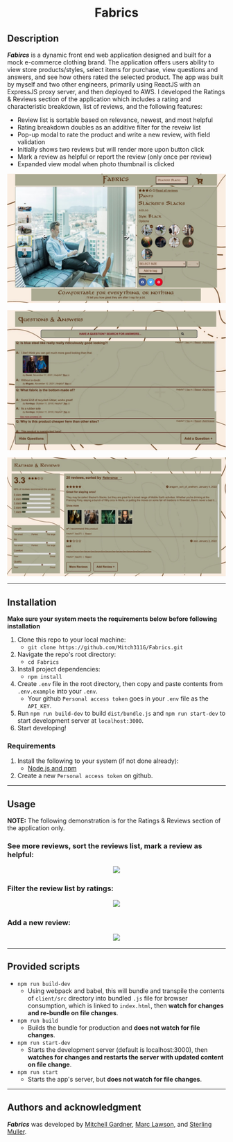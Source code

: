 <h1 align="center">Fabrics</h1>

## Description
***Fabircs*** is a dynamic front end web application designed and built for a mock e-commerce clothing brand. The application offers users ability to view store products/styles, select items for purchase, view questions and answers, and see how others rated the selected product. The app was built by myself and two other engineers, primarily using ReactJS with an ExpressJS proxy server, and then deployed to AWS. I developed the Ratings & Reviews section of the application which includes a rating and characteristic breakdown, list of reviews, and the following features:
- Review list is sortable based on relevance, newest, and most helpful
- Rating breakdown doubles as an additive filter for the reveiw list
- Pop-up modal to rate the product and write a new review, with field validation
- Initially shows two reviews but will render more upon button click
- Mark a review as helpful or report the review (only once per review)
- Expanded view modal when photo thumbnail is clicked

<p align="center">
<img src="readme_assets/product_overview.png">
</p>

<p align="center">
<img src="readme_assets/QandA.png">
</p>

<p align="center">
<img src="readme_assets/rating_and_reviews.png">
</p>

---
## Installation
**Make sure your system meets the requirements below before following installation**
1. Clone this repo to your local machine:
    - `git clone https://github.com/Mitch311G/Fabrics.git`
2. Navigate the repo's root directory:
    - `cd Fabrics`
3. Install project dependencies:
    - `npm install`
4. Create `.env` file in the root directory, then copy and paste contents from `.env.example` into your `.env`.
    - Your github `Personal access token` goes in your `.env` file as the `API_KEY`.
5. Run `npm run build-dev` to build `dist/bundle.js` and `npm run start-dev` to start development server at `localhost:3000`.
6. Start developing!

### Requirements
1. Install the following to your system (if not done already):
    - [Node.js and npm](https://nodejs.org/en/download/)
2. Create a new `Personal access token` on github.
---
## Usage
**NOTE:** The following demonstration is for the Ratings & Reviews section of the application only.
### See more reviews, sort the reviews list, mark a review as helpful:
<p align="center">
<img src="readme_assets/review_list.gif">
</p>

### Filter the review list by ratings:
<p align="center">
<img src="readme_assets/review_filter.gif">
</p>

### Add a new review:
<p align="center">
<img src="readme_assets/new_review.gif">
</p>

---
## Provided scripts
- `npm run build-dev`
    - Using webpack and babel, this will bundle and transpile the contents of `client/src` directory into bundled `.js` file for browser consumption, which is linked to `index.html`, then **watch for changes and re-bundle on file changes**.
- `npm run build`
    - Builds the bundle for production and **does not watch for file changes**.
- `npm run start-dev`
    - Starts the development server (default is localhost:3000), then **watches for changes and restarts the server with updated content on file change**.
- `npm run start`
    - Starts the app's server, but **does not watch for file changes**.
---
## Authors and acknowledgment
***Fabrics*** was developed by [Mitchell Gardner](https://github.com/Mitch311G), [Marc Lawson](https://github.com/mlawso33-code), and [Sterling Muller](https://github.com/sterlingmuller).
